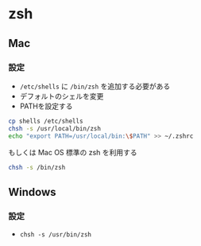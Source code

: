 # zsh

## Mac

### 設定

- `/etc/shells` に `/bin/zsh` を追加する必要がある
- デフォルトのシェルを変更
- PATHを設定する

```sh
cp shells /etc/shells
chsh -s /usr/local/bin/zsh
echo "export PATH=/usr/local/bin:\$PATH" >> ~/.zshrc
```

もしくは Mac OS 標準の zsh を利用する

```sh
chsh -s /bin/zsh
```

## Windows

### 設定

- `chsh -s /usr/bin/zsh`
